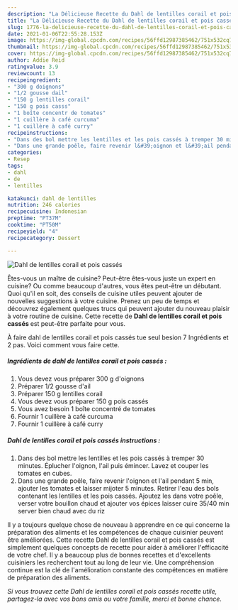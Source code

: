 ```yaml
---
description: "La Délicieuse Recette du Dahl de lentilles corail et pois cassés"
title: "La Délicieuse Recette du Dahl de lentilles corail et pois cassés"
slug: 1776-la-delicieuse-recette-du-dahl-de-lentilles-corail-et-pois-casses
date: 2021-01-06T22:55:28.153Z
image: https://img-global.cpcdn.com/recipes/56ffd12987385462/751x532cq70/dahl-de-lentilles-corail-et-pois-casses-photo-principale-de-la-recette.jpg
thumbnail: https://img-global.cpcdn.com/recipes/56ffd12987385462/751x532cq70/dahl-de-lentilles-corail-et-pois-casses-photo-principale-de-la-recette.jpg
cover: https://img-global.cpcdn.com/recipes/56ffd12987385462/751x532cq70/dahl-de-lentilles-corail-et-pois-casses-photo-principale-de-la-recette.jpg
author: Addie Reid
ratingvalue: 3.9
reviewcount: 13
recipeingredient:
- "300 g doignons"
- "1/2 gousse dail"
- "150 g lentilles corail"
- "150 g pois casss"
- "1 boîte concentr de tomates"
- "1 cuillère à café curcuma"
- "1 cuillère à café curry"
recipeinstructions:
- "Dans des bol mettre les lentilles et les pois cassés à tremper 30 minutes. Éplucher l&#39;oignon, l&#39;ail puis émincer. Lavez et couper les tomates en cubes."
- "Dans une grande poêle, faire revenir l&#39;oignon et l&#39;ail pendant 5 min, ajouter les tomates et laisser mijoter 5 minutes. Retirer l&#39;eau des bols contenant les lentilles et les pois cassés. Ajoutez les dans votre poêle, verser votre bouillon chaud et ajouter vos épices laisser cuire 35/40 min server bien chaud avec du riz"
categories:
- Resep
tags:
- dahl
- de
- lentilles

katakunci: dahl de lentilles 
nutrition: 246 calories
recipecuisine: Indonesian
preptime: "PT37M"
cooktime: "PT50M"
recipeyield: "4"
recipecategory: Dessert

---
```



![Dahl de lentilles corail et pois cassés](https://img-global.cpcdn.com/recipes/56ffd12987385462/751x532cq70/dahl-de-lentilles-corail-et-pois-casses-photo-principale-de-la-recette.jpg)

Êtes-vous un maître de cuisine? Peut-être êtes-vous juste un expert en cuisine? Ou comme beaucoup d'autres, vous êtes peut-être un débutant. Quoi qu'il en soit, des conseils de cuisine utiles peuvent ajouter de nouvelles suggestions à votre cuisine. Prenez un peu de temps et découvrez également quelques trucs qui peuvent ajouter du nouveau plaisir à votre routine de cuisine. Cette recette de <strong> Dahl de lentilles corail et pois cassés </strong> est peut-être parfaite pour vous.

<!--inarticleads1-->

À faire dahl de lentilles corail et pois cassés tue seul besion 7 Ingrédients et 2 pas. Voici comment vous faire cette.

##### Ingrédients de dahl de lentilles corail et pois cassés :

1. Vous devez vous préparer 300 g d&#39;oignons
1. Préparer 1/2 gousse d&#39;ail
1. Préparer 150 g lentilles corail
1. Vous devez vous préparer 150 g pois cassés
1. Vous avez besoin 1 boîte concentré de tomates
1. Fournir 1 cuillère à café curcuma
1. Fournir 1 cuillère à café curry




<!--inarticleads2-->

##### Dahl de lentilles corail et pois cassés instructions :

1. Dans des bol mettre les lentilles et les pois cassés à tremper 30 minutes. Éplucher l&#39;oignon, l&#39;ail puis émincer. Lavez et couper les tomates en cubes.
1. Dans une grande poêle, faire revenir l&#39;oignon et l&#39;ail pendant 5 min, ajouter les tomates et laisser mijoter 5 minutes. Retirer l&#39;eau des bols contenant les lentilles et les pois cassés. Ajoutez les dans votre poêle, verser votre bouillon chaud et ajouter vos épices laisser cuire 35/40 min server bien chaud avec du riz




<!--inarticleads1-->

<p>
Il y a toujours quelque chose de nouveau à apprendre en ce qui concerne la préparation des aliments et les compétences de chaque cuisinier peuvent être améliorées. Cette recette Dahl de lentilles corail et pois cassés est simplement quelques concepts de recette pour aider à améliorer l'efficacité de votre chef. Il y a beaucoup plus de bonnes recettes et d'excellents cuisiniers les recherchent tout au long de leur vie. Une compréhension continue est la clé de l'amélioration constante des compétences en matière de préparation des aliments.
</p>

<p>
<i>Si vous trouvez cette Dahl de lentilles corail et pois cassés recette utile, partagez-la avec vos bons amis ou votre famille, merci et bonne chance.</i>
</p>
